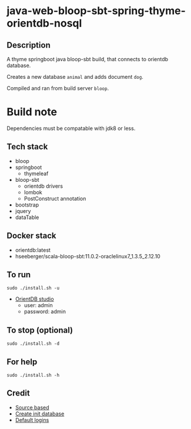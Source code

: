 # java-web-bloop-sbt-spring-thyme-orientdb-nosql

## Description
A thyme springboot java bloop-sbt build,
that connects to orientdb database.

Creates a new database `animal` and adds
document `dog`.

Compiled and ran from build server `bloop`.

# Build note
Dependencies must be compatable with jdk8 or less.

## Tech stack
- bloop
- springboot
  - thymeleaf
- bloop-sbt
  - orientdb drivers
  - lombok
  - PostConstruct annotation
- bootstrap
- jquery
- dataTable

## Docker stack
- orientdb:latest
- hseeberger/scala-bloop-sbt:11.0.2-oraclelinux7_1.3.5_2.12.10

## To run
`sudo ./install.sh -u`
- [OrientDB studio](http://localhost:2480/studio/index.html)
  - user: admin
  - password: admin

## To stop (optional)
`sudo ./install.sh -d`

## For help
`sudo ./install.sh -h`

## Credit
- [Source based](https://www.alibabacloud.com/blog/building-a-spring-boot-api-with-a-multi-model-database-orientdb-on-alibaba-cloud_594216)
- [Create init database](https://orientdb.com/docs/last/java/Document-API-Database.html)
- [Default logins](https://orientdb.com/docs/last/java/Document-API-Database.html)
